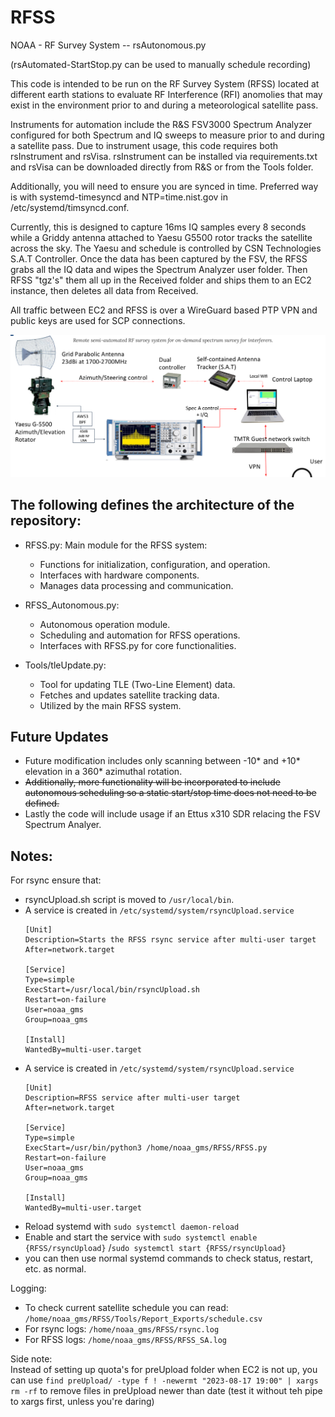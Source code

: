 # RFSS
NOAA - RF Survey System -- rsAutonomous.py

(rsAutomated-StartStop.py can be used to manually schedule recording)

This code is intended to be run on the RF Survey System (RFSS) located at different earth stations to evaluate RF Interference (RFI) anomolies that may exist in the environment prior to and during a meteorological satellite pass.  

Instruments for automation include the R&S FSV3000 Spectrum Analyzer configured for both Spectrum and IQ sweeps to measure prior to and during a satellite pass. Due to instrument usage, this code requires both rsInstrument and rsVisa.  rsInstrument can be installed via requirements.txt and rsVisa can be downloaded directly from R&S or from the Tools folder.

Additionally, you will need to ensure you are synced in time.  Preferred way is with systemd-timesyncd and NTP=time.nist.gov in /etc/systemd/timsyncd.conf.

Currently, this is designed to capture 16ms IQ samples every 8 seconds while a Griddy antenna attached to Yaesu G5500 rotor tracks the satellite across the sky.  The Yaesu and schedule is controlled by CSN Technologies S.A.T Controller.  Once the data has been captured by the FSV, the RFSS grabs all the IQ data and wipes the Spectrum Analyzer user folder.  Then RFSS "tgz's" them all up in the Received folder and ships them to an EC2 instance, then deletes all data from Received.  

All traffic between EC2 and RFSS is over a WireGuard based PTP VPN and public keys are used for SCP connections.

![Alt text](image.png)

## The following defines the architecture of the repository:

* RFSS.py: Main module for the RFSS system:
    - Functions for initialization, configuration, and operation.
    - Interfaces with hardware components.
    - Manages data processing and communication.
* RFSS_Autonomous.py: 
    - Autonomous operation module.
    - Scheduling and automation for RFSS operations.
    - Interfaces with RFSS.py for core functionalities.

* Tools/tleUpdate.py: 
    - Tool for updating TLE (Two-Line Element) data.
    - Fetches and updates satellite tracking data.
    - Utilized by the main RFSS system.

## Future Updates
* Future modification includes only scanning between -10* and +10* elevation in a 360* azimuthal rotation.
* ~~Additionally, more functionality will be incorporated to include autonomous scheduling so a static start/stop time does not need to be defined.~~
* Lastly the code will include usage if an Ettus x310 SDR relacing the FSV Spectrum Analyer.

## Notes:
For rsync ensure that:
* rsyncUpload.sh script is moved to `/usr/local/bin`.
* A service is created in `/etc/systemd/system/rsyncUpload.service`
    ```
    [Unit]
    Description=Starts the RFSS rsync service after multi-user target
    After=network.target

    [Service]
    Type=simple
    ExecStart=/usr/local/bin/rsyncUpload.sh
    Restart=on-failure
    User=noaa_gms
    Group=noaa_gms

    [Install]
    WantedBy=multi-user.target

* A service is created in `/etc/systemd/system/rsyncUpload.service`
    ```
    [Unit]
    Description=RFSS service after multi-user target
    After=network.target

    [Service]
    Type=simple
    ExecStart=/usr/bin/python3 /home/noaa_gms/RFSS/RFSS.py
    Restart=on-failure
    User=noaa_gms
    Group=noaa_gms

    [Install]
    WantedBy=multi-user.target

* Reload systemd with `sudo systemctl daemon-reload`
* Enable and start the service with `sudo systemctl enable {RFSS/rsyncUpload}`
/`sudo systemctl start {RFSS/rsyncUpload}`
* you can then use normal systemd commands to check status, restart, etc. as normal.

Logging:</br>
* To check current satellite schedule you can read: `/home/noaa_gms/RFSS/Tools/Report_Exports/schedule.csv`
* For rsync logs: `/home/noaa_gms/RFSS/rsync.log`
* For RFSS logs: `/home/noaa_gms/RFSS/RFSS_SA.log`

Side note:</br> 
Instead of setting up quota's for preUpload folder when EC2 is not up, you can use `find preUpload/ -type f ! -newermt "2023-08-17 19:00" | xargs rm -rf` to remove files in preUpload newer than date (test it without teh pipe to xargs first, unless you're daring)

